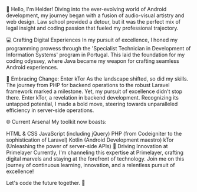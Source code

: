 👋 Hello, I'm Helder!
Diving into the ever-evolving world of Android development, my journey began with a fusion of audio-visual artistry and web design. Law school provided a detour, but it was the perfect mix of legal insight and coding passion that fueled my professional trajectory.

💻 Crafting Digital Experiences
In my pursuit of excellence, I honed my programming prowess through the 'Specialist Technician in Development of Information Systems' program in Portugal. This laid the foundation for my coding odyssey, where Java became my weapon for crafting seamless Android experiences.

🚀 Embracing Change: Enter kTor
As the landscape shifted, so did my skills. The journey from PHP for backend operations to the robust Laravel framework marked a milestone. Yet, my pursuit of excellence didn't stop there. Enter kTor, a revelation in backend development. Recognizing its untapped potential, I made a bold move, steering towards unparalleled efficiency in server-side operations.

🌐 Current Arsenal
My toolkit now boasts:

HTML & CSS
JavaScript (including jQuery)
PHP (from Codeigniter to the sophistication of Laravel)
Kotlin (Android Development maestro)
kTor (Unleashing the power of server-side APIs)
🚀 Driving Innovation at Primelayer
Currently, I'm channeling this expertise at Primelayer, crafting digital marvels and staying at the forefront of technology. Join me on this journey of continuous learning, innovation, and a relentless pursuit of excellence!

Let's code the future together. 🚀
